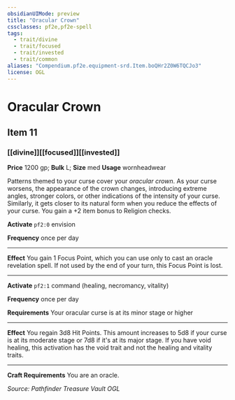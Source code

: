 ```yaml
---
obsidianUIMode: preview
title: "Oracular Crown"
cssclasses: pf2e,pf2e-spell
tags:
  - trait/divine
  - trait/focused
  - trait/invested
  - trait/common
aliases: "Compendium.pf2e.equipment-srd.Item.boQHr2Z0W6TQCJo3"
license: OGL
---
```

# Oracular Crown
## Item 11
### [[divine]][[focused]][[invested]]


**Price** 1200 gp; 
**Bulk** L; **Size** med
**Usage** wornheadwear

Patterns themed to your curse cover your _oracular crown_. As your curse worsens, the appearance of the crown changes, introducing extreme angles, stronger colors, or other indications of the intensity of your curse. Similarly, it gets closer to its natural form when you reduce the effects of your curse. You gain a +2 item bonus to Religion checks.

**Activate** `pf2:0` envision

**Frequency** once per day

* * *

**Effect** You gain 1 Focus Point, which you can use only to cast an oracle revelation spell. If not used by the end of your turn, this Focus Point is lost.

* * *

**Activate** `pf2:1` command (healing, necromancy, vitality)

**Frequency** once per day

**Requirements** Your oracular curse is at its minor stage or higher

* * *

**Effect** You regain 3d8 Hit Points. This amount increases to 5d8 if your curse is at its moderate stage or 7d8 if it's at its major stage. If you have void healing, this activation has the void trait and not the healing and vitality traits.

* * *

**Craft Requirements** You are an oracle.

*Source: Pathfinder Treasure Vault*
*OGL*